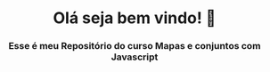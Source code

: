 <h1 align="center">Olá seja bem vindo! 👋</h1> 

<h3 align="center">Esse é meu Repositório do curso Mapas e conjuntos com Javascript</h3> 